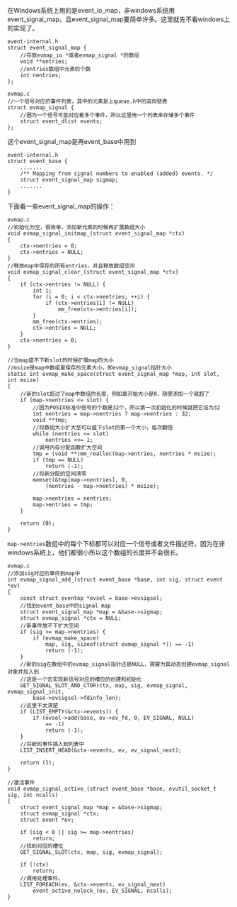 在Windows系统上用的是event\_io\_map，非windows系统用event\_signal\_map。且event\_signal_map要简单许多。这里就先不看windows上的实现了。

	event-internal.h
	struct event_signal_map {
		//存放evmap_io *或者evmap_signal *的数组
		void **entries;
		//entries数组中元素的个数
		int nentries;
	};

	evmap.c
	//一个信号对应的事件列表，其中的元素是上queue.h中的双向链表	
	struct evmap_signal {
		//因为一个信号可能对应着多个事件，所以这里用一个列表来存储多个事件
		struct event_dlist events;
	};
这个event\_signal\_map是再event_base中用到

	event-internal.h
	struct event_base {	
		.......
		/** Mapping from signal numbers to enabled (added) events. */
		struct event_signal_map sigmap;
		.......
	}	
下面看一些event\_signal_map的操作：

	evmap.c
	//初始化为空，很简单，添加新元素的时候再扩展数组大小
	void evmap_signal_initmap_(struct event_signal_map *ctx)
	{
		ctx->nentries = 0;
		ctx->entries = NULL;
	}
	//释放map中保存的所有entries，并且释放数组空间
	void evmap_signal_clear_(struct event_signal_map *ctx)
	{
		if (ctx->entries != NULL) {
			int i;
			for (i = 0; i < ctx->nentries; ++i) {
				if (ctx->entries[i] != NULL)
					mm_free(ctx->entries[i]);
			}
			mm_free(ctx->entries);
			ctx->entries = NULL;
		}
		ctx->nentries = 0;
	}

	//当map盛不下新slot的时候扩展map的大小
	//msize是map中数组里保存的元素大小，即evmap_signal指针大小
	static int evmap_make_space(struct event_signal_map *map, int slot, int msize)
	{
		//新的slot超过了map中数组的长度，例如最开始大小是0，随便添加一个就超了
		if (map->nentries <= slot) {	
			//因为POSIX标准中信号的个数是32个，所以第一次初始化的时候就把它设为32
			int nentries = map->nentries ? map->nentries : 32;
			void **tmp;
			//将数组大小扩大至可以盛下slot的第一个大小，每次翻倍
			while (nentries <= slot)
				nentries <<= 1;
			//调用内存分配函数扩大空间
			tmp = (void **)mm_realloc(map->entries, nentries * msize);
			if (tmp == NULL)
				return (-1);
			//将新分配的空间清零
			memset(&tmp[map->nentries], 0,
			    (nentries - map->nentries) * msize);
	
			map->nentries = nentries;
			map->entries = tmp;
		}
	
		return (0);
	}
`map->entries`数组中的每个下标都可以对应一个信号或者文件描述符，因为在非windows系统上，他们都很小所以这个数组的长度并不会很长。

	evmap.c
	//添加sig对应的事件到map中
	int	evmap_signal_add_(struct event_base *base, int sig, struct event *ev)
	{	
		const struct eventop *evsel = base->evsigsel;
		//找到event_base中的signal map
		struct event_signal_map *map = &base->sigmap;
		struct evmap_signal *ctx = NULL;
		//新事件放不下扩大空间
		if (sig >= map->nentries) {
			if (evmap_make_space(
				map, sig, sizeof(struct evmap_signal *)) == -1)
				return (-1);
		}
		//新的sig在数组中的evmap_signal指针还是NULL，需要为其动态创建evmap_signal对象并加入到
		//这是一个宏实现新信号对应的槽位的创建和初始化
		GET_SIGNAL_SLOT_AND_CTOR(ctx, map, sig, evmap_signal, evmap_signal_init,
		    base->evsigsel->fdinfo_len);
		//这里不太清楚
		if (LIST_EMPTY(&ctx->events)) {
			if (evsel->add(base, ev->ev_fd, 0, EV_SIGNAL, NULL)
			    == -1)
				return (-1);
		}
		//将新的事件插入到列表中
		LIST_INSERT_HEAD(&ctx->events, ev, ev_signal_next);
	
		return (1);
	}
	
	//激活事件
	void evmap_signal_active_(struct event_base *base, evutil_socket_t sig, int ncalls)
	{
		struct event_signal_map *map = &base->sigmap;
		struct evmap_signal *ctx;
		struct event *ev;
		
		if (sig < 0 || sig >= map->nentries)
			return;
		//找到对应的槽位		
		GET_SIGNAL_SLOT(ctx, map, sig, evmap_signal);
	
		if (!ctx)
			return;
		//调用处理事件。
		LIST_FOREACH(ev, &ctx->events, ev_signal_next)
			event_active_nolock_(ev, EV_SIGNAL, ncalls);
	}
